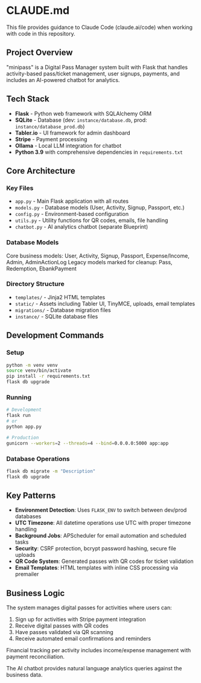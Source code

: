 # CLAUDE.md

This file provides guidance to Claude Code (claude.ai/code) when working with code in this repository.

## Project Overview

"minipass" is a Digital Pass Manager system built with Flask that handles activity-based pass/ticket management, user signups, payments, and includes an AI-powered chatbot for analytics.

## Tech Stack

- **Flask** - Python web framework with SQLAlchemy ORM
- **SQLite** - Database (dev: `instance/database.db`, prod: `instance/database_prod.db`)
- **Tabler.io** - UI framework for admin dashboard
- **Stripe** - Payment processing
- **Ollama** - Local LLM integration for chatbot
- **Python 3.9** with comprehensive dependencies in `requirements.txt`

## Core Architecture

### Key Files
- `app.py` - Main Flask application with all routes
- `models.py` - Database models (User, Activity, Signup, Passport, etc.)
- `config.py` - Environment-based configuration
- `utils.py` - Utility functions for QR codes, emails, file handling
- `chatbot.py` - AI analytics chatbot (separate Blueprint)

### Database Models
Core business models: User, Activity, Signup, Passport, Expense/Income, Admin, AdminActionLog
Legacy models marked for cleanup: Pass, Redemption, EbankPayment

### Directory Structure
- `templates/` - Jinja2 HTML templates
- `static/` - Assets including Tabler UI, TinyMCE, uploads, email templates
- `migrations/` - Database migration files
- `instance/` - SQLite database files

## Development Commands

### Setup
```bash
python -m venv venv
source venv/bin/activate
pip install -r requirements.txt
flask db upgrade
```

### Running
```bash
# Development
flask run
# or
python app.py

# Production
gunicorn --workers=2 --threads=4 --bind=0.0.0.0:5000 app:app
```

### Database Operations
```bash
flask db migrate -m "Description"
flask db upgrade
```

## Key Patterns

- **Environment Detection**: Uses `FLASK_ENV` to switch between dev/prod databases
- **UTC Timezone**: All datetime operations use UTC with proper timezone handling
- **Background Jobs**: APScheduler for email automation and scheduled tasks
- **Security**: CSRF protection, bcrypt password hashing, secure file uploads
- **QR Code System**: Generated passes with QR codes for ticket validation
- **Email Templates**: HTML templates with inline CSS processing via premailer

## Business Logic

The system manages digital passes for activities where users can:
1. Sign up for activities with Stripe payment integration
2. Receive digital passes with QR codes
3. Have passes validated via QR scanning
4. Receive automated email confirmations and reminders

Financial tracking per activity includes income/expense management with payment reconciliation.

The AI chatbot provides natural language analytics queries against the business data.